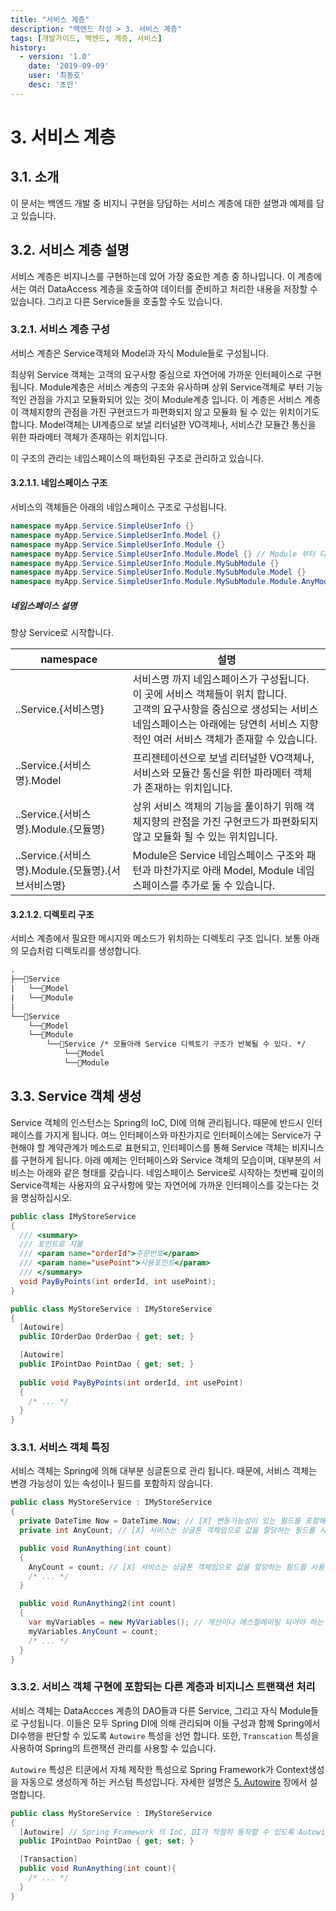 ```yaml
---
title: "서비스 계층"
description: "백엔드 작성 > 3. 서비스 계층"
tags: [개발가이드, 백엔드, 계층, 서비스]
history:
  - version: '1.0'
    date: '2019-09-09'
    user: '최동호'
    desc: '초안'
---
```

# 3. 서비스 계층

## 3.1. 소개
이 문서는 백엔드 개발 중 비지니 구현을 당담하는 서비스 계층에 대한 설명과 예제를 담고 있습니다.

## 3.2. 서비스 계층 설명
서비스 계층은 비지니스를 구현하는데 있어 가장 중요한 계층 중 하나입니다.
이 계층에서는 여러 DataAccess 계층을 호출하여 데이터를 준비하고 처리한 내용을 저장할 수 있습니다. 그리고 다른 Service들을 호출할 수도 있습니다.

### 3.2.1. 서비스 계층 구성
서비스 계층은 Service객체와 Model과 자식 Module들로 구성됩니다.

최상위 Service 객체는 고객의 요구사항 중심으로 자연어에 가까운 인터페이스로 구현됩니다.
Module계층은 서비스 계층의 구조와 유사하며 상위 Service객체로 부터 기능적인 관점을 가지고 모듈화되어 있는 것이 Module계층 입니다. 이 계층은 서비스 계층이 객체지향의 관점을 가진 구현코드가 파편화되지 않고 모듈화 될 수 있는 위치이기도 합니다.
Model객체는 UI계층으로 보낼 리터널한 VO객체나, 서비스간 모듈간 통신을 위한 파라메터 객체가 존재하는 위치입니다.

이 구조의 관리는 네임스페이스의 패턴화된 구조로 관리하고 있습니다.

#### 3.2.1.1. 네임스페이스 구조
서비스의 객체들은 아래의 네임스페이스 구조로 구성됩니다.

```cs
namespace myApp.Service.SimpleUserInfo {}
namespace myApp.Service.SimpleUserInfo.Model {}
namespace myApp.Service.SimpleUserInfo.Module {}
namespace myApp.Service.SimpleUserInfo.Module.Model {} // Module 부터 다시 Service의 namespace 패턴을 반복한다
namespace myApp.Service.SimpleUserInfo.Module.MySubModule {}
namespace myApp.Service.SimpleUserInfo.Module.MySubModule.Model {}
namespace myApp.Service.SimpleUserInfo.Module.MySubModule.Module.AnyModules {}
```

##### 네임스페이스 설명
항상 Service로 시작합니다.

| namespace | 설명 |
| --- | --- |
| ..Service.{서비스명} | 서비스명 까지 네임스페이스가 구성됩니다. 이 곳에 서비스 객체들이 위치 합니다.<br/>고객의 요구사항을 중심으로 생성되는 서비스 네임스페이스는 아래에는 당연히 서비스 지향적인 여러 서비스 객체가 존재할 수 있습니다. |
| ..Service.{서비스명}.Model | 프리젠테이션으로 보낼 리터널한 VO객체나, 서비스와 모듈간 통신을 위한 파라메터 객체가 존재하는 위치입니다. |
| ..Service.{서비스명}.Module.{모듈명} | 상위 서비스 객체의 기능을 풀이하기 위해 객체지향의 관점을 가진 구현코드가 파편화되지 않고 모듈화 될 수 있는 위치입니다. |
| ..Service.{서비스명}.Module.{모듈명}.{서브서비스명} | Module은 Service 네임스페이스 구조와 패턴과 마찬가지로 아래 Model, Module 네임스페이스를 추가로 둘 수 있습니다. |

#### 3.2.1.2. 디렉토리 구조
서비스 계층에서 필요한 메시지와 메소드가 위치하는 디렉토리 구조 입니다.
보통 아래의 모습처럼 디렉토리를 생성합니다.

```diff
.
├──📁Service
|   └──📁Model
|   └──📁Module
|
└──📁Service
    └──📁Model
    └──📁Module
        └──📁Service /* 모듈아래 Service 디렉토기 구조가 반복될 수 있다. */
            └──📁Model
            └──📁Module
```

## 3.3. Service 객체 생성
Service 객체의 인스턴스는 Spring의 IoC, DI에 의해 관리됩니다. 때문에 반드시 인터페이스를 가지게 됩니다.
여느 인터페이스와 마찬가지로 인터페이스에는 Service가 구현해야 할 계약관계가 메소드로 표현되고, 인터페이스를 통해 Service 객체는 비지니스를 구현하게 됩니다.
아래 예제는 인터페이스와 Service 객체의 모습이며, 대부분의 서비스는 아래와 같은 형태를 갖습니다.
네임스페이스 Service로 시작하는 첫번째 깊이의 Service객체는 사용자의 요구사항에 맞는 자연어에 가까운 인터페이스를 갖는다는 것을 명심하십시오.
```cs
public class IMyStoreService
{
  /// <summary>
  /// 포인트로 지불
  /// <param name="orderId">주문번호</param>
  /// <param name="usePoint">사용포인트</param>
  /// </summary>
  void PayByPoints(int orderId, int usePoint);
}

public class MyStoreService : IMyStoreService
{
  [Autowire]
  public IOrderDao OrderDao { get; set; }

  [Autowire]
  public IPointDao PointDao { get; set; }
  
  public void PayByPoints(int orderId, int usePoint)
  {
    /* ... */
  }
}
```

### 3.3.1. 서비스 객체 특징
서비스 객체는 Spring에 의해 대부분 싱글톤으로 관리 됩니다.
때문에, 서비스 객체는 변경 가능성이 있는 속성이나 필드를 포함하지 않습니다.

```cs
public class MyStoreService : IMyStoreService
{
  private DateTime Now = DateTime.Now; // [X] 변동가능성이 있는 필드를 포함해서는 안됩니다.
  private int AnyCount; // [X] 서비스는 싱글톤 객체임으로 값을 할당하는 필드를 사용해서는 안됩니다.

  public void RunAnything(int count)
  {
    AnyCount = count; // [X] 서비스는 싱글톤 객체임으로 값을 할당하는 필드를 사용해서는 안됩니다.
    /* ... */
  }

  public void RunAnything2(int count)
  {
    var myVariables = new MyVariables(); // 계산이나 에스컬레이팅 되어야 하는 변수들의 집합은 객체로 생성하여 직접 인스턴스를 관리하거나 파라메터로 전달해야 합니다.
    myVariables.AnyCount = count;
    /* ... */
  }
}
```

### 3.3.2. 서비스 객체 구현에 포함되는 다른 계층과 비지니스 트랜잭션 처리
서비스 객체는 DataAccces 계층의 DAO들과 다른 Service, 그리고 자식 Module들로 구성됩니다.
이들은 모두 Spring DI에 의해 관리되며 이들 구성과 함께 Spring에서 DI수행을 판단할 수 있도록 `Autowire` 특성을 선언 합니다.
또한, `Transcation` 특성을 사용하여 Spring의 트랜잭션 관리를 사용할 수 있습니다.

`Autowire` 특성은 티쿤에서 자체 제작한 특성으로 Spring Framework가 Context생성을 자동으로 생성하게 하는 커스텀 특성입니다.
자세한 설명은 [5. Autowire](/pages/devguide/backend/autowire.html) 장에서 설명합니다.
```cs
public class MyStoreService : IMyStoreService
{
  [Autowire] // Spring Framework 의 IoC, DI가 적절히 동작할 수 있도록 Autowire 특성을 선언합니다.
  public IPointDao PointDao { get; set; }

  [Transaction]
  public void RunAnything(int count){
    /* ... */
  }
}
```
